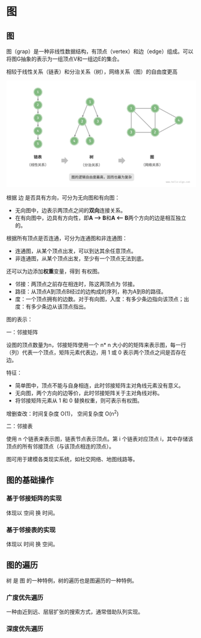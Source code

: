 # 图



## 图

图（grap）是一种非线性数据结构，有顶点（vertex）和边（edge）组成。可以将图G抽象的表示为一组顶点V和一组边E的集合。

相较于线性关系（链表）和分治关系（树），网络关系（图）的自由度更高

![d](.\images\链表、树、图之间的关系.png)

根据 边 是否具有方向，可分为无向图和有向图：

- 无向图中，边表示两顶点之间的**双向**连接关系。
- 在有向图中，边具有方向性，即**A --> B**和**A <-- B**两个方向的边是相互独立的。

根据所有顶点是否连通，可分为连通图和非连通图：

- 连通图，从某个顶点出发，可以到达其余任意顶点。
- 非连通图，从某个顶点出发，至少有一个顶点无法到底。

还可以为边添加**权重**变量，得到 有权图。



- 邻接：两顶点之前存在相连时，陈这两顶点为 邻接。
- 路径：从顶点A到顶点B经过的边构成的序列，称为A到B的路径。
- 度：一个顶点拥有的边数。对于有向图，入度：有多少条边指向该顶点；出度：有多少条边从该顶点指出。



图的表示：

一：邻接矩阵

设图的顶点数量为n，邻接矩阵使用一个 n* n 大小的的矩阵来表示图，每一行（列）代表一个顶点，矩阵元素代表边，用 1 或 0 表示两个顶点之间是否存在边。

特征：

- 简单图中，顶点不能与自身相连，此时邻接矩阵主对角线元素没有意义。
- 无向图，两个方向的边等价，此时邻接矩阵关于主对角线对称。
- 将邻接矩阵元素从 1 和 0 替换权重，则可表示有权图。

增删查改：时间复杂度 O(1)， 空间复杂度 O(n<sup>2</sup>)

二：邻接表

使用 n 个链表来表示图，链表节点表示顶点。第 i 个链表对应顶点 i，其中存储该顶点的所有邻接顶点（与该顶点相连的顶点）。



图可用于建模各类现实系统，如社交网络、地图线路等。



## 图的基础操作

### 基于邻接矩阵的实现

体现以 空间 换 时间。

### 基于邻接表的实现

体现以 时间 换 空间。





## 图的遍历

树 是 图 的一种特例，树的遍历也是图遍历的一种特例。

### 广度优先遍历

一种由近到远、层层扩张的搜索方式，通常借助队列实现。

### 深度优先遍历









